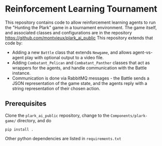 # Reinforcement Learning Tournament

This repository contains code to allow reinforcement learning agents to run the "Hunting the Plark" game in a tournament environment.
The game itself, and associated classes and configurations are in the repository
https://github.com/montvieux/plark_ai_public
This repository extends that code by:
* Adding a new `Battle` class that extends `Newgame`, and allows agent-vs-agent play with optional output to a video file.
* Adding `Combatant_Pelican` and `Combatant_Panther` classes that act as wrappers for the agents, and handle communication with the Battle instance.
* Communication is done via RabbitMQ messages - the Battle sends a JSON representation of the game state, and the agents reply with a string representation of their chosen action.


## Prerequisites

Clone the `plark_ai_public` repository, change to the ```Components/plark-game/``` directory, and do
```
pip install .
```

Other python dependencies are listed in `requirements.txt`